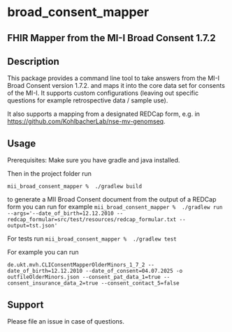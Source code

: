 # broad_consent_mapper




## FHIR Mapper from the MI-I Broad Consent 1.7.2 

## Description
This package provides a command line tool to take answers from the MI-I Broad Consent version 1.7.2. and maps it into the core data set for consents of the MI-I. 
It supports custom configurations (leaving out specific questions for example retrospective data / sample use).

It also supports a mapping from a designated REDCap form, e.g. in  https://github.com/KohlbacherLab/nse-mv-genomseq. 

## Usage

Prerequisites: Make sure you have gradle and java installed. 

Then in the project folder run

```mii_broad_consent_mapper %  ./gradlew build```

to generate a MII Broad Consent document from the output of a REDCap form you can run for example
```mii_broad_consent_mapper %  ./gradlew run --args='--date_of_birth=12.12.2010 --redcap_formular=src/test/resources/redcap_formular.txt --output=tst.json'```

For tests run
```mii_broad_consent_mapper %  ./gradlew test```

For example you can run 

```de.ukt.mvh.CLIConsentMapperOlderMinors_1_7_2 --date_of_birth=12.12.2010 --date_of_consent=04.07.2025 -o outfileOlderMinors.json --consent_pat_data_1=true --consent_insurance_data_2=true --consent_contact_5=false```




## Support
Please file an issue in case of questions.

